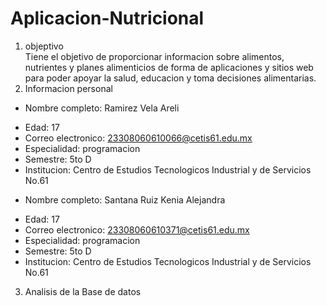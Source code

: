 # Aplicacion-Nutricional
1. objeptivo  
Tiene el objetivo  de proporcionar informacion sobre alimentos, nutrientes y planes alimenticios de forma de aplicaciones y sitios web para poder apoyar la salud, educacion y toma decisiones alimentarias.
2. Informacion personal

* Nombre completo:
 Ramirez Vela Areli
- Edad: 17
- Correo electronico: 23308060610066@cetis61.edu.mx
- Especialidad: programacion
- Semestre: 5to D
- Institucion: Centro de Estudios Tecnologicos Industrial y de Servicios No.61

* Nombre completo: 
Santana Ruiz Kenia Alejandra
- Edad: 17
- Correo electronico: 23308060610371@cetis61.edu.mx
- Especialidad: programacion
- Semestre: 5to D
- Institucion: Centro de Estudios Tecnologicos Industrial y de Servicios No.61


3. Analisis de la Base de datos
